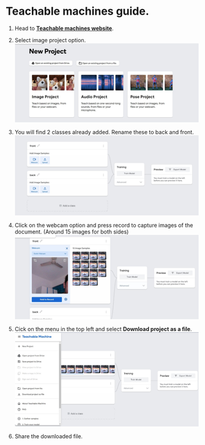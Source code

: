 # Teachable machines guide.
1. Head to **[Teachable machines website](https://teachablemachine.withgoogle.com/train)**.
2. Select image project option.
![1st](./1st.jpg)

3. You will find 2 classes already added. Rename these to back and front.
![2nd](./2.jpg)

4. Click on the webcam option and press record to capture images of the document. (Around 15 images for both sides)
![3rd](./3.jpg)

5. Cick on the menu in the top left and select **Download project as a file**.
![4th](./4.jpg)

6. Share the downloaded file.
